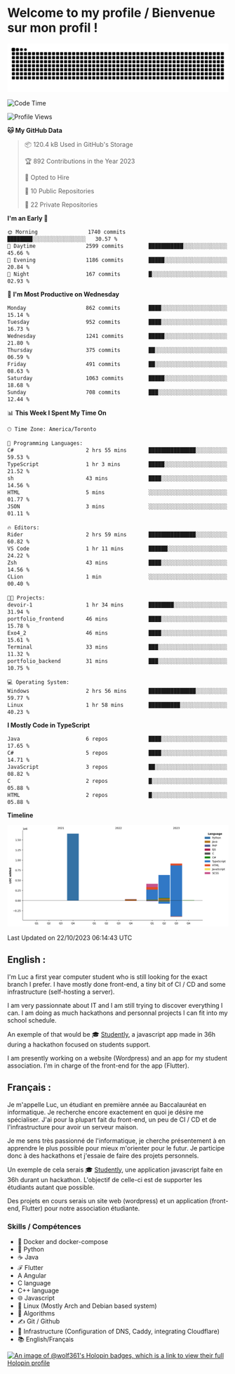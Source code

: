 # Welcome to my profile / Bienvenue sur mon profil !

![snake gif](https://github.com/wolf-361/wolf-361/blob/output/github-contribution-grid-snake.svg)

<!--START_SECTION:waka-->
![Code Time](http://img.shields.io/badge/Code%20Time-414%20hrs%2036%20mins-blue)

![Profile Views](http://img.shields.io/badge/Profile%20Views-0-blue)

**🐱 My GitHub Data** 

> 📦 120.4 kB Used in GitHub's Storage 
 > 
> 🏆 892 Contributions in the Year 2023
 > 
> 💼 Opted to Hire
 > 
> 📜 10 Public Repositories 
 > 
> 🔑 22 Private Repositories 
 > 
**I'm an Early 🐤** 

```text
🌞 Morning                1740 commits        ████████░░░░░░░░░░░░░░░░░   30.57 % 
🌆 Daytime                2599 commits        ███████████░░░░░░░░░░░░░░   45.66 % 
🌃 Evening                1186 commits        █████░░░░░░░░░░░░░░░░░░░░   20.84 % 
🌙 Night                  167 commits         █░░░░░░░░░░░░░░░░░░░░░░░░   02.93 % 
```
📅 **I'm Most Productive on Wednesday** 

```text
Monday                   862 commits         ████░░░░░░░░░░░░░░░░░░░░░   15.14 % 
Tuesday                  952 commits         ████░░░░░░░░░░░░░░░░░░░░░   16.73 % 
Wednesday                1241 commits        █████░░░░░░░░░░░░░░░░░░░░   21.80 % 
Thursday                 375 commits         ██░░░░░░░░░░░░░░░░░░░░░░░   06.59 % 
Friday                   491 commits         ██░░░░░░░░░░░░░░░░░░░░░░░   08.63 % 
Saturday                 1063 commits        █████░░░░░░░░░░░░░░░░░░░░   18.68 % 
Sunday                   708 commits         ███░░░░░░░░░░░░░░░░░░░░░░   12.44 % 
```


📊 **This Week I Spent My Time On** 

```text
🕑︎ Time Zone: America/Toronto

💬 Programming Languages: 
C#                       2 hrs 55 mins       ███████████████░░░░░░░░░░   59.53 % 
TypeScript               1 hr 3 mins         █████░░░░░░░░░░░░░░░░░░░░   21.52 % 
sh                       43 mins             ████░░░░░░░░░░░░░░░░░░░░░   14.56 % 
HTML                     5 mins              ░░░░░░░░░░░░░░░░░░░░░░░░░   01.77 % 
JSON                     3 mins              ░░░░░░░░░░░░░░░░░░░░░░░░░   01.11 % 

🔥 Editors: 
Rider                    2 hrs 59 mins       ███████████████░░░░░░░░░░   60.82 % 
VS Code                  1 hr 11 mins        ██████░░░░░░░░░░░░░░░░░░░   24.22 % 
Zsh                      43 mins             ████░░░░░░░░░░░░░░░░░░░░░   14.56 % 
CLion                    1 min               ░░░░░░░░░░░░░░░░░░░░░░░░░   00.40 % 

🐱‍💻 Projects: 
devoir-1                 1 hr 34 mins        ████████░░░░░░░░░░░░░░░░░   31.94 % 
portfolio_frontend       46 mins             ████░░░░░░░░░░░░░░░░░░░░░   15.78 % 
Exo4_2                   46 mins             ████░░░░░░░░░░░░░░░░░░░░░   15.61 % 
Terminal                 33 mins             ███░░░░░░░░░░░░░░░░░░░░░░   11.32 % 
portfolio_backend        31 mins             ███░░░░░░░░░░░░░░░░░░░░░░   10.75 % 

💻 Operating System: 
Windows                  2 hrs 56 mins       ███████████████░░░░░░░░░░   59.77 % 
Linux                    1 hr 58 mins        ██████████░░░░░░░░░░░░░░░   40.23 % 
```

**I Mostly Code in TypeScript** 

```text
Java                     6 repos             ████░░░░░░░░░░░░░░░░░░░░░   17.65 % 
C#                       5 repos             ████░░░░░░░░░░░░░░░░░░░░░   14.71 % 
JavaScript               3 repos             ██░░░░░░░░░░░░░░░░░░░░░░░   08.82 % 
C                        2 repos             █░░░░░░░░░░░░░░░░░░░░░░░░   05.88 % 
HTML                     2 repos             █░░░░░░░░░░░░░░░░░░░░░░░░   05.88 % 
```



**Timeline**

![Lines of Code chart](https://raw.githubusercontent.com/wolf-361/wolf-361/main/assets/bar_graph.png)


 Last Updated on 22/10/2023 06:14:43 UTC
<!--END_SECTION:waka-->

## English : 

I'm Luc a first year computer student who is still looking for the exact branch I prefer. I have mostly done front-end, a tiny bit of CI / CD and some infrastructure (self-hosting a server).

I am very passionnate about IT and I am still trying to discover everything I can. I am doing as much hackathons and personnal projects I can fit into my school schedule.

An exemple of that would be 🎓 [Studently](https://github.com/wolf-361/Studently-CodeJam12), a javascript app made in 36h during a hackathon focused on students support.

I am presently working on a website (Wordpress) and an app for my student association. I'm in charge of the front-end for the app (Flutter).

## Français :

Je m'appelle Luc, un étudiant en première année au Baccalauréat en informatique. Je recherche encore exactement en quoi je désire me spécialiser. J'ai pour la plupart fait du front-end, un peu de CI / CD et de l'infrastructure pour avoir un serveur maison.

Je me sens très passionné de l'informatique, je cherche présentement à en apprendre le plus possible pour mieux m'orienter pour le futur. Je participe donc à des hackathons et j'essaie de faire des projets personnels.

Un exemple de cela serais 🎓 [Studently](https://github.com/wolf-361/Studently-CodeJam12), une application javascript faite en 36h durant un hackathon. L'objectif de celle-ci est de supporter les étudiants autant que possible.

Des projets en cours serais un site web (wordpress) et un application (front-end, Flutter) pour notre association étudiante.

###  Skills / Compétences

* 🐋 Docker and docker-compose
* 🐍 Python
* ☕ Java
* ℱ Flutter
* A Angular
* C language
* C++ language
* 🌐 Javascript
* 🐧 Linux (Mostly Arch and Debian based system)
* 🧩 Algorithms
* ✍️ Git / Github
* 📜 Infrastructure (Configuration of DNS, Caddy, integrating Cloudflare)
* 📚 English/Français

[![An image of @wolf361's Holopin badges, which is a link to view their full Holopin profile](https://holopin.me/wolf361)](https://holopin.io/@wolf361)


